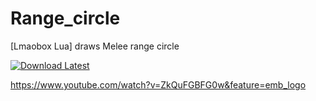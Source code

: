 # Range_circle
[Lmaobox Lua] draws Melee range circle

[![Download Latest](https://img.shields.io/github/downloads/titaniummachine1/Range_circle/latest/total?style=for-the-badge&logo=download&label=Download%20Latest)](https://github.com/titaniummachine1/Range_circle/releases/latest/download/RangeCircle.lua
)


https://www.youtube.com/watch?v=ZkQuFGBFG0w&feature=emb_logo
